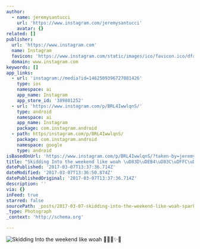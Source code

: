 ```yaml
---
author:
  - name: jeremysantucci
    url: 'https://www.instagram.com/jeremysantucci'
    avatar: {}
related: []
publisher:
  url: 'https://www.instagram.com'
  name: Instagram
  favicon: 'https://www.instagram.com/static/images/ico/favicon.ico/dfa85bb1fd63.ico'
  domain: www.instagram.com
keywords: []
app_links:
  - url: 'instagram://media?id=1462509396727081426'
    type: ios
    namespace: ai
    app_name: Instagram
    app_store_id: '389801252'
  - url: 'https://www.instagram.com/p/BRL4IwwlqnS/'
    type: android
    namespace: ai
    app_name: Instagram
    package: com.instagram.android
  - path: https/instagram.com/p/BRL4IwwlqnS/
    package: com.instagram.android
    namespace: google
    type: android
isBasedOnUrl: 'https://www.instagram.com/p/BRL4IwwlqnS/?taken-by=jeremysantucci'
title: "Skidding Into the weekend like woah \uD83D\uDEB4\uD83C\uDFFC\uD83D\uDD28✨\uD83D\uDD25"
datePublished: '2017-03-07T13:37:36.714Z'
dateModified: '2017-03-07T13:36:50.874Z'
datePublishedOriginal: '2017-03-07T13:37:36.714Z'
description: ''
via: {}
inFeed: true
starred: false
sourcePath: _posts/2017-03-07-skidding-into-the-weekend-like-woah-sparkles.md
_type: Photograph
_context: 'http://schema.org'

---
```

![Skidding Into the weekend like woah ✨](https://scontent.cdninstagram.com/t51.2885-15/s480x480/e35/16906095_761558357354176_8485649624957190144_n.jpg)
